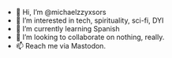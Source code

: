 - 👋 Hi, I’m @michaelzzyxsors
- 👀 I’m interested in tech, spirituality, sci-fi, DYI
- 🌱 I’m currently learning Spanish
- 💞️ I’m looking to collaborate on nothing, really.
- 📫 Reach me via Mastodon.

<!---
michaelzzyxsors/michaelzzyxsors is a ✨ special ✨ repository because its `README.md` (this file) appears on your GitHub profile.
You can click the Preview link to take a look at your changes.
--->
